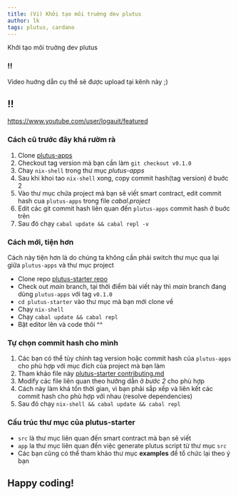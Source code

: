 ```yaml
---
title: (Vi) Khởi tạo môi truờng dev plutus
author: lk
tags: plutus, cardano
---
```


Khởi tạo môi truờng dev plutus

### !!

Video huớng dẫn cụ thể sẽ được upload tại kênh này ;)

## !! 

<a href="https://www.youtube.com/user/logauit/featured">
https://www.youtube.com/user/logauit/featured
</a>


### Cách cũ trước đây khá rườm rà 

1. Clone <a href="https://github.com/input-output-hk/plutus-apps" target="_blank">plutus-apps</a>
2. Checkout tag version mà bạn cần làm `git checkout v0.1.0`
3. Chay `nix-shell` trong thư mục *plutus-apps*
4. Sau khi khoi tao `nix-shell` xong, copy commit hash(tag version) ở buớc 2
5. Vào thư mục chứa project mà bạn sẽ viết smart contract, edit commit hash cua `plutus-apps` trong file *cabal.project*
6. Edit các git commit hash liên quan đến `plutus-apps` commit hash ở buớc trên
7. Sau đó chạy `cabal update && cabal repl -v`

### Cách mới, tiện hơn

Cách này tiện hơn là do chúng ta không cần phải switch thư mục qua lại giữa `plutus-apps` và thư mục project

- Clone repo <a href="https://github.com/input-output-hk/plutus-starter" target="_blank">plutus-starter repo</a>
- Check out *main* branch, tại thời điểm bài viết này thì *main* branch đang dùng `plutus-apps` với tag `v0.1.0`
- `cd plutus-starter` vào thư mục mà bạn mới clone về
- Chạy `nix-shell`
- Chạy `cabal update && cabal repl`
- Bật editor lên và code thôi ^^

### Tự chọn commit hash cho mình

1. Các bạn có thể tùy chỉnh tag version hoặc commit hash của `plutus-apps` cho phù hợp với mục đích của project mà bạn làm
2. Tham khảo file này <a href="https://github.com/input-output-hk/plutus-starter/blob/main/CONTRIBUTING.md" target="_blank">plutus-starter contributing.md</a>
3. Modify các file liên quan theo hướng dẫn ở *bước 2* cho phù hợp
4. Cách này làm khá tốn thời gian, vì bạn phải sắp xếp và liên kết các commit hash cho phù hợp với nhau (resolve dependencies)
5. Sau đó chạy `nix-shell && cabal update && cabal repl`

### Cấu trúc thư mục của **plutus-starter**

- `src` là thư mục liên quan đến smart contract mà bạn sẽ viết
- `app` la thư mục liên quan đến việc generate plutus script từ thư mục `src`
- Các bạn cũng có thể tham khảo thư mục **examples** để tổ chức lại theo ý bạn

## Happy coding!

